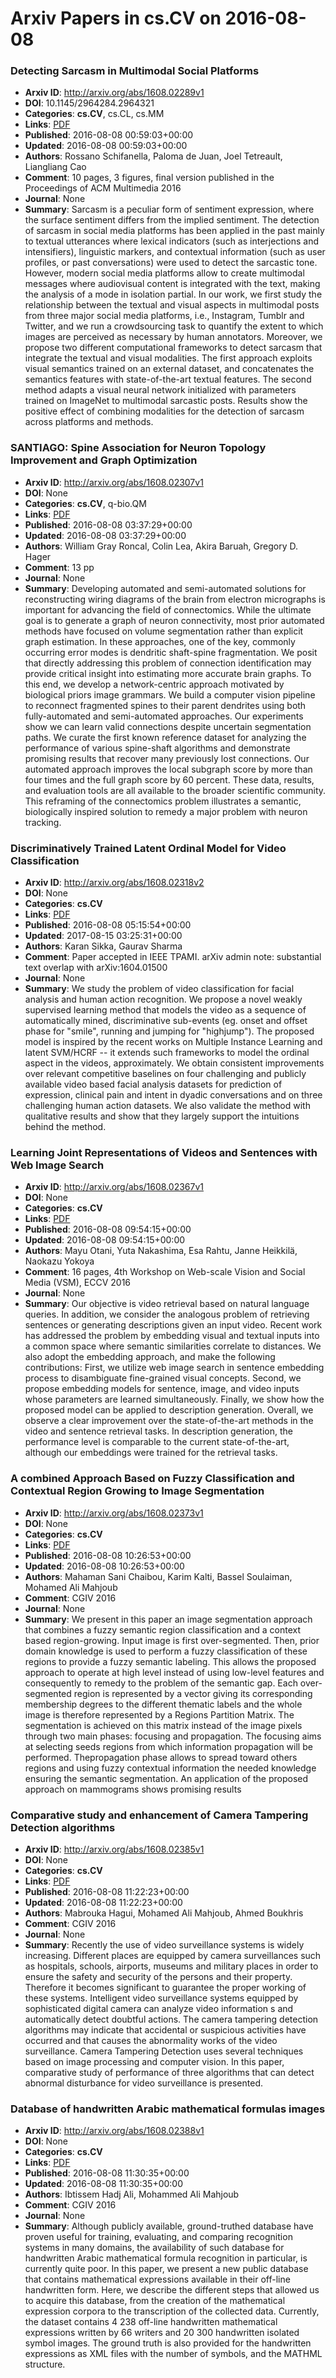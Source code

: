 # Arxiv Papers in cs.CV on 2016-08-08
### Detecting Sarcasm in Multimodal Social Platforms
- **Arxiv ID**: http://arxiv.org/abs/1608.02289v1
- **DOI**: 10.1145/2964284.2964321
- **Categories**: **cs.CV**, cs.CL, cs.MM
- **Links**: [PDF](http://arxiv.org/pdf/1608.02289v1)
- **Published**: 2016-08-08 00:59:03+00:00
- **Updated**: 2016-08-08 00:59:03+00:00
- **Authors**: Rossano Schifanella, Paloma de Juan, Joel Tetreault, Liangliang Cao
- **Comment**: 10 pages, 3 figures, final version published in the Proceedings of
  ACM Multimedia 2016
- **Journal**: None
- **Summary**: Sarcasm is a peculiar form of sentiment expression, where the surface sentiment differs from the implied sentiment. The detection of sarcasm in social media platforms has been applied in the past mainly to textual utterances where lexical indicators (such as interjections and intensifiers), linguistic markers, and contextual information (such as user profiles, or past conversations) were used to detect the sarcastic tone. However, modern social media platforms allow to create multimodal messages where audiovisual content is integrated with the text, making the analysis of a mode in isolation partial. In our work, we first study the relationship between the textual and visual aspects in multimodal posts from three major social media platforms, i.e., Instagram, Tumblr and Twitter, and we run a crowdsourcing task to quantify the extent to which images are perceived as necessary by human annotators. Moreover, we propose two different computational frameworks to detect sarcasm that integrate the textual and visual modalities. The first approach exploits visual semantics trained on an external dataset, and concatenates the semantics features with state-of-the-art textual features. The second method adapts a visual neural network initialized with parameters trained on ImageNet to multimodal sarcastic posts. Results show the positive effect of combining modalities for the detection of sarcasm across platforms and methods.



### SANTIAGO: Spine Association for Neuron Topology Improvement and Graph Optimization
- **Arxiv ID**: http://arxiv.org/abs/1608.02307v1
- **DOI**: None
- **Categories**: **cs.CV**, q-bio.QM
- **Links**: [PDF](http://arxiv.org/pdf/1608.02307v1)
- **Published**: 2016-08-08 03:37:29+00:00
- **Updated**: 2016-08-08 03:37:29+00:00
- **Authors**: William Gray Roncal, Colin Lea, Akira Baruah, Gregory D. Hager
- **Comment**: 13 pp
- **Journal**: None
- **Summary**: Developing automated and semi-automated solutions for reconstructing wiring diagrams of the brain from electron micrographs is important for advancing the field of connectomics. While the ultimate goal is to generate a graph of neuron connectivity, most prior automated methods have focused on volume segmentation rather than explicit graph estimation. In these approaches, one of the key, commonly occurring error modes is dendritic shaft-spine fragmentation.   We posit that directly addressing this problem of connection identification may provide critical insight into estimating more accurate brain graphs. To this end, we develop a network-centric approach motivated by biological priors image grammars. We build a computer vision pipeline to reconnect fragmented spines to their parent dendrites using both fully-automated and semi-automated approaches. Our experiments show we can learn valid connections despite uncertain segmentation paths. We curate the first known reference dataset for analyzing the performance of various spine-shaft algorithms and demonstrate promising results that recover many previously lost connections. Our automated approach improves the local subgraph score by more than four times and the full graph score by 60 percent. These data, results, and evaluation tools are all available to the broader scientific community. This reframing of the connectomics problem illustrates a semantic, biologically inspired solution to remedy a major problem with neuron tracking.



### Discriminatively Trained Latent Ordinal Model for Video Classification
- **Arxiv ID**: http://arxiv.org/abs/1608.02318v2
- **DOI**: None
- **Categories**: **cs.CV**
- **Links**: [PDF](http://arxiv.org/pdf/1608.02318v2)
- **Published**: 2016-08-08 05:15:54+00:00
- **Updated**: 2017-08-15 03:25:31+00:00
- **Authors**: Karan Sikka, Gaurav Sharma
- **Comment**: Paper accepted in IEEE TPAMI. arXiv admin note: substantial text
  overlap with arXiv:1604.01500
- **Journal**: None
- **Summary**: We study the problem of video classification for facial analysis and human action recognition. We propose a novel weakly supervised learning method that models the video as a sequence of automatically mined, discriminative sub-events (eg. onset and offset phase for "smile", running and jumping for "highjump"). The proposed model is inspired by the recent works on Multiple Instance Learning and latent SVM/HCRF -- it extends such frameworks to model the ordinal aspect in the videos, approximately. We obtain consistent improvements over relevant competitive baselines on four challenging and publicly available video based facial analysis datasets for prediction of expression, clinical pain and intent in dyadic conversations and on three challenging human action datasets. We also validate the method with qualitative results and show that they largely support the intuitions behind the method.



### Learning Joint Representations of Videos and Sentences with Web Image Search
- **Arxiv ID**: http://arxiv.org/abs/1608.02367v1
- **DOI**: None
- **Categories**: **cs.CV**
- **Links**: [PDF](http://arxiv.org/pdf/1608.02367v1)
- **Published**: 2016-08-08 09:54:15+00:00
- **Updated**: 2016-08-08 09:54:15+00:00
- **Authors**: Mayu Otani, Yuta Nakashima, Esa Rahtu, Janne Heikkilä, Naokazu Yokoya
- **Comment**: 16 pages, 4th Workshop on Web-scale Vision and Social Media (VSM),
  ECCV 2016
- **Journal**: None
- **Summary**: Our objective is video retrieval based on natural language queries. In addition, we consider the analogous problem of retrieving sentences or generating descriptions given an input video. Recent work has addressed the problem by embedding visual and textual inputs into a common space where semantic similarities correlate to distances. We also adopt the embedding approach, and make the following contributions: First, we utilize web image search in sentence embedding process to disambiguate fine-grained visual concepts. Second, we propose embedding models for sentence, image, and video inputs whose parameters are learned simultaneously. Finally, we show how the proposed model can be applied to description generation. Overall, we observe a clear improvement over the state-of-the-art methods in the video and sentence retrieval tasks. In description generation, the performance level is comparable to the current state-of-the-art, although our embeddings were trained for the retrieval tasks.



### A combined Approach Based on Fuzzy Classification and Contextual Region Growing to Image Segmentation
- **Arxiv ID**: http://arxiv.org/abs/1608.02373v1
- **DOI**: None
- **Categories**: **cs.CV**
- **Links**: [PDF](http://arxiv.org/pdf/1608.02373v1)
- **Published**: 2016-08-08 10:26:53+00:00
- **Updated**: 2016-08-08 10:26:53+00:00
- **Authors**: Mahaman Sani Chaibou, Karim Kalti, Bassel Soulaiman, Mohamed Ali Mahjoub
- **Comment**: CGIV 2016
- **Journal**: None
- **Summary**: We present in this paper an image segmentation approach that combines a fuzzy semantic region classification and a context based region-growing. Input image is first over-segmented. Then, prior domain knowledge is used to perform a fuzzy classification of these regions to provide a fuzzy semantic labeling. This allows the proposed approach to operate at high level instead of using low-level features and consequently to remedy to the problem of the semantic gap. Each over-segmented region is represented by a vector giving its corresponding membership degrees to the different thematic labels and the whole image is therefore represented by a Regions Partition Matrix. The segmentation is achieved on this matrix instead of the image pixels through two main phases: focusing and propagation. The focusing aims at selecting seeds regions from which information propagation will be performed. Thepropagation phase allows to spread toward others regions and using fuzzy contextual information the needed knowledge ensuring the semantic segmentation. An application of the proposed approach on mammograms shows promising results



### Comparative study and enhancement of Camera Tampering Detection algorithms
- **Arxiv ID**: http://arxiv.org/abs/1608.02385v1
- **DOI**: None
- **Categories**: **cs.CV**
- **Links**: [PDF](http://arxiv.org/pdf/1608.02385v1)
- **Published**: 2016-08-08 11:22:23+00:00
- **Updated**: 2016-08-08 11:22:23+00:00
- **Authors**: Mabrouka Hagui, Mohamed Ali Mahjoub, Ahmed Boukhris
- **Comment**: CGIV 2016
- **Journal**: None
- **Summary**: Recently the use of video surveillance systems is widely increasing. Different places are equipped by camera surveillances such as hospitals, schools, airports, museums and military places in order to ensure the safety and security of the persons and their property. Therefore it becomes significant to guarantee the proper working of these systems. Intelligent video surveillance systems equipped by sophisticated digital camera can analyze video information s and automatically detect doubtful actions. The camera tampering detection algorithms may indicate that accidental or suspicious activities have occurred and that causes the abnormality works of the video surveillance.   Camera Tampering Detection uses several techniques based on image processing and computer vision. In this paper, comparative study of performance of three algorithms that can detect abnormal disturbance for video surveillance is presented.



### Database of handwritten Arabic mathematical formulas images
- **Arxiv ID**: http://arxiv.org/abs/1608.02388v1
- **DOI**: None
- **Categories**: **cs.CV**
- **Links**: [PDF](http://arxiv.org/pdf/1608.02388v1)
- **Published**: 2016-08-08 11:30:35+00:00
- **Updated**: 2016-08-08 11:30:35+00:00
- **Authors**: Ibtissem Hadj Ali, Mohammed Ali Mahjoub
- **Comment**: CGIV 2016
- **Journal**: None
- **Summary**: Although publicly available, ground-truthed database have proven useful for training, evaluating, and comparing recognition systems in many domains, the availability of such database for handwritten Arabic mathematical formula recognition in particular, is currently quite poor. In this paper, we present a new public database that contains mathematical expressions available in their off-line handwritten form. Here, we describe the different steps that allowed us to acquire this database, from the creation of the mathematical expression corpora to the transcription of the collected data. Currently, the dataset contains 4 238 off-line handwritten mathematical expressions written by 66 writers and 20 300 handwritten isolated symbol images. The ground truth is also provided for the handwritten expressions as XML files with the number of symbols, and the MATHML structure.




